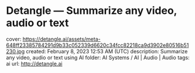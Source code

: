 # Detangle — Summarize any video, audio or text

cover: https://detangle.ai/assets/meta-648ff23385784291d9b33c052339d6620c34fcc82218ca9d3902e80516b51230.jpg
created: February 8, 2023 12:53 AM (UTC)
description: Summarize any video, audio or text using AI
folder: AI Systems / AI | Audio | Audio
tags: ai
url: http://detangle.ai